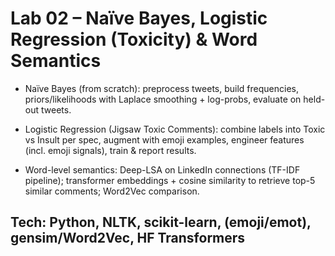 # Lab 02 – Naïve Bayes, Logistic Regression (Toxicity) & Word Semantics

- Naïve Bayes (from scratch): preprocess tweets, build frequencies, priors/likelihoods with Laplace smoothing + log-probs, evaluate on held-out tweets.

- Logistic Regression (Jigsaw Toxic Comments): combine labels into Toxic vs Insult per spec, augment with emoji examples, engineer features (incl. emoji signals), train & report results.

- Word-level semantics: Deep-LSA on LinkedIn connections (TF-IDF pipeline); transformer embeddings + cosine similarity to retrieve top-5 similar comments; Word2Vec comparison.

## Tech: Python, NLTK, scikit-learn, (emoji/emot), gensim/Word2Vec, HF Transformers